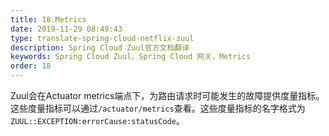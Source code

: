 ```yaml
---
title: 18.Metrics
date: 2019-11-29 08:49:43
type: translate-spring-cloud-netflix-zuul
description: Spring Cloud Zuul官方文档翻译
keywords: Spring Cloud Zuul，Spring Cloud 网关，Metrics
order: 18
---
```


Zuul会在Actuator metrics端点下，为路由请求时可能发生的故障提供度量指标。这些度量指标可以通过`/actuator/metrics`查看。这些度量指标的名字格式为`ZUUL::EXCEPTION:errorCause:statusCode`。
